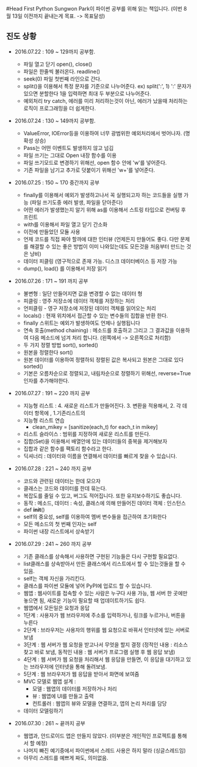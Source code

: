 #Head First Python
Sungwon Park이 파이썬 공부를 위해 읽는 책입니다. (이번 8월 13일 이전까지 끝내는게 목표. -> 목표달성)

## 진도 상황

* 2016.07.22 : 109 ~ 129까지 공부함.
  * 파일 열고 닫기 open(), close()
  * 파일은 한줄씩 불러온다. readline()
  * seek(0) 파일 첫번째 라인으로 간다.
  * split()을 이용해서 특정 문자를 기준으로 나누어준다. ex) split(':', 1) ':' 문자가 있으면 분할한다 1을 입력하면 최대 두 부분으로 나누어준다. 
  * 예외처리 try catch, 에러를 미리 처리하는것이 아닌, 에러가 났을때 처리하는 로직이 프로그래밍을 더 쉽게한다.

* 2016.07.24 : 130 ~ 149까지 공부함.
  * ValueError, IOError등을 이용하여 너무 광범위한 예외처리에서 벗어나자. (명확성 상승)
  * Pass는 어떤 이벤트도 발생하지 않고 넘김
  * 파일 쓰기는 그대로 Open 내장 함수를 이용
  * 파일 쓰기모드로 변경하기 위해선, open 함수 안에 'w'를 넣어준다. 
  * 기존 파일을 남기고 추가로 덧붙이기 위해선 'w+'를 넣어준다.

* 2016.07.25 : 150 ~ 170 중간까지 공부
  * finally를 이용해서 예외가 발생하고나서 꼭 실행되고자 하는 코드들을 실행 가능 (파일 쓰기도중 에러 발생, 파일을 닫아준다)
  * 어떤 에러가 발생했는지 알기 위해 as를 이용해서 스트링 타입으로 컨버팅 후 프린트
  * with를 이용해서 파일 열고 닫기 간소화
  * 이전에 만들었던 모듈 사용 
  * 언제 코드를 직접 짜야 할까에 대한 인터뷰 (언제든지 만들어도 좋다. 다만 문제를 해결할 수 있는 좋은 방법이 이미 나와있는데도 모든것을 처음부터 만드는 것은 낭비)
  * 데이터 피클링 (영구적으로 존재 가능. 디스크 데이터베이스 등 저장 가능
  * dump(), load() 를 이용해서 저장 읽기


* 2016.07.26 : 171 ~ 191 까지 공부
  * 불변형 : 일단 만들어지면 값을 변경할 수 없는 데이터 형
  * 피클링 : 영주 저장소에 데이터 객체를 저장하는 처리
  * 언피클링 - 영구 저장소에 저장된 데이터 객체를 읽어오는 처리
  * locals() : 현재 위치에서 접근할 수 있는 변수들의 집합을 반환 한다.
  * finally 스위트는 예외가 발생하여도 언제나 실행됩니다
  * 연속 호출(method chaining) : 메소드를 호출하고 그리고 그 결과값을 이용하여 다음 메소드에 넘겨 처리 합니다. (왼쪽에서 -> 오른쪽으로 처리함)
  * 두 가지 정렬 방법 sort(), sorted()
  * 원본을 정렬한다 sort()
  * 원본 데이터를 이용하여 정렬하되 정렬된 값은 복사되고 원본은 그대로 있다 sorted()
  * 기본은 오름차순으로 정렬되고, 내림차순으로 정렬하기 위해선, reverse=True인자를 추가해야한다.

* 2016.07.27 : 191 ~ 220 까지 공부
  * 지능형 리스트 : 4. 새로운 리스트가 만들어진다. 3. 변환을 적용해서, 2. 각 데이터 항목에 , 1.기존리스트의 
  * 지능형 리스트 연습
    * clean_mikey = [sanitize(each_t) for each_t in mikey]
  * 리스트 슬라이스 : 범위를 지정하여 새로운 리스트를 만든다.
  * 집합(Set)을 이용해서 배열안에 있는 데이터들의 중복을 제거해보자 
  * 집합과 같은 함수를 팩토리 함수라고 한다.
  * 딕셔너리 : 데이터와 이름을 연결해서 데이터를 빠르게 찾을 수 있습니다.
 
* 2016.07.28 : 221 ~ 240 까지 공부
  * 코드와 관련된 데이터는 한데 모으자
  * 클래스는 코드와 데이터를 한데 묶는다.
  * 복잡도를 줄일 수 있고, 버그도 적어집니다. 또한 유지보수하기도 좋습니다.
  * 동작 : 메소드, 데이터 : 속성, 클래스에 의해 만들어진 데이터 객체 : 인스턴스
  * def __init__()
  * self의 중요성, self를 이용하여 멤버 변수들을 접근하여 초기화한다
  * 모든 메소드의 첫 번째 인자는 self
  * 파이썬 내장 리스트에서 상속받기
  
* 2016.07.29 : 241 ~ 260 까지 공부
  * 기존 클래스를 상속해서 사용하면 구현된 기능들은 다시 구현할 필요없다.
  * list클래스를 상속받아서 만든 클래스에서 리스트에서 할 수 있는것들을 할 수 있음.
  * self는 객체 자신을 가리킨다.
  * 클래스를 파이썬 모듈에 넣어 PyPI에 업로드 할 수 있습니다.
  * 웹앱 : 웹사이트를 접속할 수 있는 사람은 누구다 사용 가능, 웹 서버 한 곳에만 놓으면 됨, 새로운 기능이 필요할 때 업데이트하기도 쉽다.
  * 웹앱에서 모든일은 요청과 응답
  * 1단계 : 사용자가 웹 브라우저에 주소를 입력하거나, 링크를 누르거나, 버튼을 누른다
  * 2단계 : 브라우저는 사용자의 행위를 웹 요청으로 바꿔서 인터넷에 있는 서버로 보냄
  * 3단계 : 웹 서버가 웹 요청을 받고나서 무엇을 할지 결정 (정적인 내용 : 리소스 찾고 바로 보냄, 동적인 내용 : 웹 서버가 프로그램 실행 후 웹 응답 보냄)
  * 4단계 : 웹 서버가 웹 요청을 처리해서 웹 응답을 만들면, 이 응답을 대기하고 있는 브라우저에 인터넷을 통해 돌려보냄.
  * 5단계 : 웹 브라우저가 웹 응답을 받아서 화면에 보여줌
  * MVC 모델로 웹앱 설계 : 
    * 모델 : 웹앱의 데이터를 저장하거나 처리
    * 뷰 : 웹앱에 UI를 만들고 출력
    * 컨트롤러 : 웹앱의 뷰와 모델을 연결하고, 앱의 논리 처리를 담당
  * 데이터 모델링하기

* 2016.07.30 : 261 ~ 끝까지 공부
  * 웹앱과, 안드로이드 앱은 만들지 않았다. (이부분은 개인적인 프로젝트를 통해서 할 예정)
  * 나머지 빠진 예기중에서 파이썬에서 스레드 사용은 하지 말라 (싱글스레드임)
  * 아무리 스레드를 예쁘게 짜도, 의미없음.